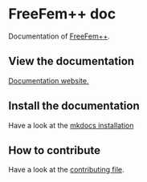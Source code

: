 # FreeFem++ doc

Documentation of [FreeFem++](http://www.freefem.org/).

## View the documentation
<a href="https://doc.freefem.org" target="_blank">Documentation website.</a>

## Install the documentation
Have a look at the [mkdocs installation](MkDocs.md)

## How to contribute
Have a look at the [contributing file](CONTRIBUTING.md).
